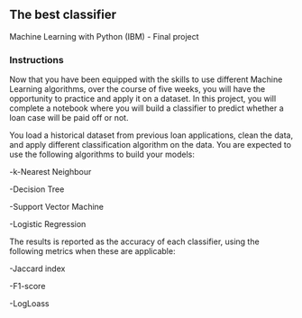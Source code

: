 ## The best classifier
Machine Learning with Python (IBM) - Final project

### Instructions

Now that you have been equipped with the skills to use different Machine Learning algorithms, over the course of five weeks, you will have the opportunity to practice and apply it on a dataset. In this project, you will complete a notebook where you will build a classifier to predict whether a loan case will be paid off or not.

You load a historical dataset from previous loan applications, clean the data, and apply different classification algorithm on the data. You are expected to use the following algorithms to build your models:

-k-Nearest Neighbour

-Decision Tree

-Support Vector Machine

-Logistic Regression

The results is reported as the accuracy of each classifier, using the following metrics when these are applicable:

-Jaccard index

-F1-score

-LogLoass
